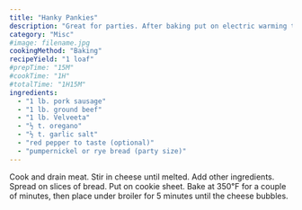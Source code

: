 ```yaml
---
title: "Hanky Pankies"
description: "Great for parties. After baking put on electric warming tray. Can be frozen ready-to-bake ahead of time."
category: "Misc"
#image: filename.jpg
cookingMethod: "Baking"
recipeYield: "1 loaf"
#prepTime: "15M"
#cookTime: "1H"
#totalTime: "1H15M"
ingredients:
  - "1 lb. pork sausage"
  - "1 lb. ground beef"
  - "1 lb. Velveeta"
  - "½ t. oregano"
  - "½ t. garlic salt"
  - "red pepper to taste (optional)"
  - "pumpernickel or rye bread (party size)"
---
```


Cook and drain meat. Stir in cheese until melted. Add other ingredients. Spread on slices of bread. 
Put on cookie sheet.
Bake at 350℉ for a couple of minutes, then place under broiler for 5 minutes until the cheese bubbles.
